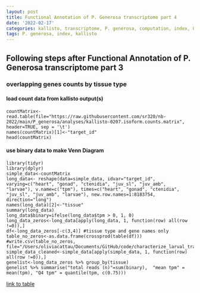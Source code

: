 ```yaml
---
layout: post
title: Functional Annotation of P. Generosa transcriptome part 4
date: '2022-02-17'
categories: kallisto, transcriptome, P. generosa, computation, index, QC, count data
tags: P. generosa, index, kallisto
---
```


## Following steps after Functional Annotation of P. Generosa transcriptome part 3
### overlapping genes counts by tissue type

#### load count data from kallisto output(s)
```{r}
countMatrix<-read.table(file="https://raw.githubusercontent.com/sr320/nb-2022/main/P_generosa/analyses/kallisto-0207.isoform.counts.matrix", header=TRUE, sep = '\t')
names(countMatrix)[1]<-"target_id"
head(countMatrix)
```

#### use binary data to make Venn Diagram
```{r}
library(tidyr)
library(dplyr)
simple_data<-countMatrix
long_data<- reshape(data=simple_data, idvar="target_id", varying=c("heart", "gonad", "ctenidia", "juv_sl", "juv_amb", "larvae"), v.name=c("tpm"), times=c("heart", "gonad", "ctenidia", "juv_sl", "juv_amb", "larvae"), new.row.names=1:8183754, direction="long")
names(long_data)[2]<-"tissue"
summary(long_data)
long_data$binary=ifelse(long_data$tpm > 0, 1, 0)
long_data_zeros<-long_data[apply(long_data, 1, function(row) all(row !=0)),]
df<-long_data_zeros[-c(3,4)] #tissue type and gene names only
table_no_zeros<-as.data.frame(crossprod(table(df)))
#write.csv(table_no_zeros, file="/Users/oliviacattau/Documents/GitHub/code/characterize_larval_transciptome/pgenerosa_table_no_zeros.tab")
simple_data_cleaned<-simple_data[apply(simple_data, 1, function(row) all(row !=0)),]
genelist<-long_data_zeros %>% group_by(tissue)
genelist %>% summarise("total reads (n)"=sum(binary),  "mean tpm" = mean(tpm), "Q4 tpm" = quantile(tpm, c(0.75)))
```

[link to table](https://raw.githubusercontent.com/ocattau/code/main/characterize_larval_transciptome/pgenerosa_table_no_zeros.tab) 

